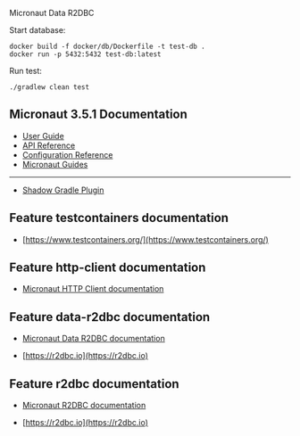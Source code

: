 
Micronaut Data R2DBC

Start database:
```shell script
docker build -f docker/db/Dockerfile -t test-db .
docker run -p 5432:5432 test-db:latest
```

Run test:
```shell script
./gradlew clean test
```

## Micronaut 3.5.1 Documentation

- [User Guide](https://docs.micronaut.io/3.5.1/guide/index.html)
- [API Reference](https://docs.micronaut.io/3.5.1/api/index.html)
- [Configuration Reference](https://docs.micronaut.io/3.5.1/guide/configurationreference.html)
- [Micronaut Guides](https://guides.micronaut.io/index.html)
---

- [Shadow Gradle Plugin](https://plugins.gradle.org/plugin/com.github.johnrengelman.shadow)
## Feature testcontainers documentation

- [https://www.testcontainers.org/](https://www.testcontainers.org/)


## Feature http-client documentation

- [Micronaut HTTP Client documentation](https://docs.micronaut.io/latest/guide/index.html#httpClient)


## Feature data-r2dbc documentation

- [Micronaut Data R2DBC documentation](https://micronaut-projects.github.io/micronaut-data/latest/guide/#dbc)

- [https://r2dbc.io](https://r2dbc.io)


## Feature r2dbc documentation

- [Micronaut R2DBC documentation](https://micronaut-projects.github.io/micronaut-r2dbc/latest/guide/)

- [https://r2dbc.io](https://r2dbc.io)


